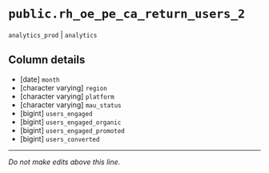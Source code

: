 # `public.rh_oe_pe_ca_return_users_2`
`analytics_prod` | `analytics`

## Column details
* [date]      `month`
* [character varying] `region`
* [character varying] `platform`
* [character varying] `mau_status`
* [bigint]    `users_engaged`
* [bigint]    `users_engaged_organic`
* [bigint]    `users_engaged_promoted`
* [bigint]    `users_converted`

-------------------------------------------------------------------------------
*Do not make edits above this line.*
